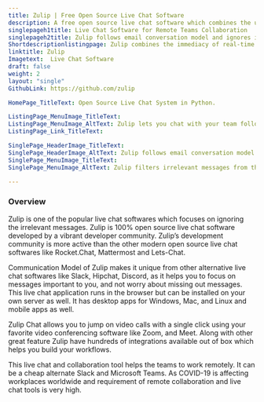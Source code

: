 ```yaml
---
title: Zulip | Free Open Source Live Chat Software
description: A free open source live chat software which combines the urgency of real-time chat with an email conversation scheme.
singlepageh1title: Live Chat Software for Remote Teams Collaboration
singlepageh2title: Zulip follows email conversation model and ignores irrelevant messages. Conduct clean remote collaboration with video conferencing and group chat features.
Shortdescriptionlistingpage: Zulip combines the immediacy of real-time chat with an email threading model. With Zulip, you can catch up on important conversations while ignoring irrelevant ones.
linktitle: Zulip
Imagetext:  Live Chat Software
draft: false
weight: 2
layout: "single"
GithubLink: https://github.com/zulip

HomePage_TitleText: Open Source Live Chat System in Python.

ListingPage_MenuImage_TitleText: 
ListingPage_MenuImage_AltText: Zulip lets you chat with your team following the email threading model
ListingPage_Link_TitleText: 

SinglePage_HeaderImage_TitleText: 
SinglePage_HeaderImage_AltText: Zulip follows email conversation model
SinglePage_MenuImage_TitleText: 
SinglePage_MenuImage_AltText: Zulip filters irrelevant messages from the threads

---
```

### Overview

Zulip is one of the popular live chat softwares which focuses on ignoring the irrelevant messages. Zulip is 100% open source live chat software developed by a vibrant developer community. Zulip’s development community is more active than the other modern open source live chat softwares like Rocket.Chat, Mattermost and Lets-Chat.

Communication Model of Zulip makes it unique from other alternative live chat softwares like Slack, Hipchat, Discord, as it helps you to focus on messages important to you, and not worry about missing out messages. This live chat application runs in the browser but can be installed on your own server as well. It has desktop apps for Windows, Mac, and Linux and mobile apps as well.

Zulip Chat allows you to jump on video calls with a single click using your favorite video conferencing software like Zoom, and Meet. Along with other great feature Zulip have hundreds of integrations available out of box which helps you build your workflows.

This live chat and collaboration tool helps the teams to work remotely. It can be a cheap alternate Slack and Microsoft Teams. As COVID-19 is affecting workplaces worldwide and requirement of remote collaboration and live chat tools is very high.
